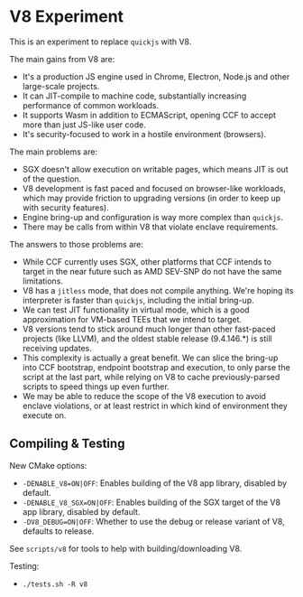 # V8 Experiment

This is an experiment to replace `quickjs` with V8.

The main gains from V8 are:

- It's a production JS engine used in Chrome, Electron, Node.js and other large-scale projects.
- It can JIT-compile to machine code, substantially increasing performance of common workloads.
- It supports Wasm in addition to ECMAScript, opening CCF to accept more than just JS-like user code.
- It's security-focused to work in a hostile environment (browsers).

The main problems are:

- SGX doesn't allow execution on writable pages, which means JIT is out of the question.
- V8 development is fast paced and focused on browser-like workloads, which may provide friction to upgrading versions (in order to keep up with security features).
- Engine bring-up and configuration is way more complex than `quickjs`.
- There may be calls from within V8 that violate enclave requirements.

The answers to those problems are:

- While CCF currently uses SGX, other platforms that CCF intends to target in the near future such as AMD SEV-SNP do not have the same limitations.
- V8 has a `jitless` mode, that does not compile anything. We're hoping its interpreter is faster than `quickjs`, including the initial bring-up.
- We can test JIT functionality in virtual mode, which is a good approximation for VM-based TEEs that we intend to target.
- V8 versions tend to stick around much longer than other fast-paced projects (like LLVM), and the oldest stable release (9.4.146.\*) is still receiving updates.
- This complexity is actually a great benefit. We can slice the bring-up into CCF bootstrap, endpoint bootstrap and execution, to only parse the script at the last part, while relying on V8 to cache previously-parsed scripts to speed things up even further.
- We may be able to reduce the scope of the V8 execution to avoid enclave violations, or at least restrict in which kind of environment they execute on.

## Compiling & Testing

New CMake options:

- `-DENABLE_V8=ON|OFF`: Enables building of the V8 app library, disabled by default.
- `-DENABLE_V8_SGX=ON|OFF`: Enables building of the SGX target of the V8 app library, disabled by default.
- `-DV8_DEBUG=ON|OFF`: Whether to use the debug or release variant of V8, defaults to release.

See `scripts/v8` for tools to help with building/downloading V8.

Testing:

- `./tests.sh -R v8`
